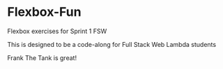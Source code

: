 # Flexbox-Fun

Flexbox exercises for Sprint 1 FSW

This is designed to be a code-along for Full Stack Web Lambda students

Frank The Tank is great!
